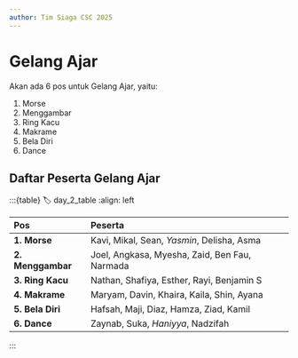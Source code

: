 ```yaml
---
author: Tim Siaga CSC 2025
---
```

# Gelang Ajar
Akan ada 6 pos untuk Gelang Ajar, yaitu:
1. Morse
1. Menggambar
1. Ring Kacu
1. Makrame
1. Bela Diri
1. Dance

## Daftar Peserta Gelang Ajar

:::{table}
:label: day_2_table
:align: left

| Pos | Peserta |
| :-- | :------ |
| **1. Morse** | Kavi, Mikal, Sean, *Yasmin*, Delisha, Asma
| **2. Menggambar** | Joel, Angkasa, Myesha, Zaid, Ben Fau, Narmada
| **3. Ring Kacu** | Nathan, Shafiya, Esther, Rayi, Benjamin S
| **4. Makrame** | Maryam, Davin, Khaira, Kaila, Shin, Ayana
| **5. Bela Diri** | Hafsah, Maji, Diaz, Hamza, Ziad, Kamil
| **6. Dance** | Zaynab, Suka, *Haniyya*, Nadzifah

:::
